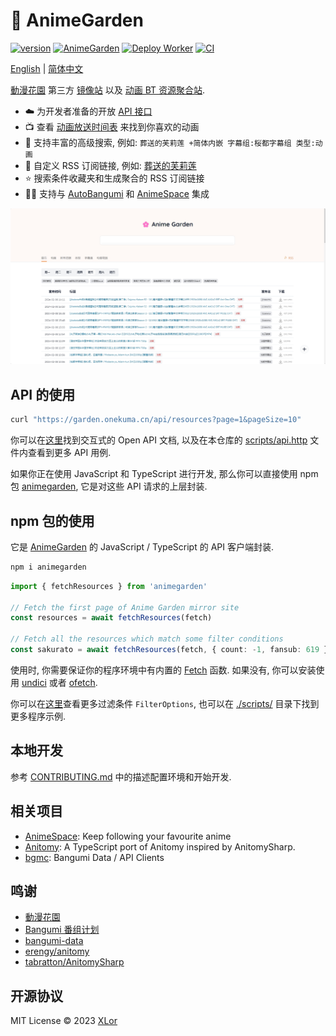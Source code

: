 # 🌸 AnimeGarden

[![version](https://img.shields.io/npm/v/animegarden?label=animegarden)](https://www.npmjs.com/package/animegarden)
[![AnimeGarden](https://img.shields.io/endpoint?url=https://pages.onekuma.cn/project/animegarden&label=AnimeGarden)](https://garden.onekuma.cn)
[![Deploy Worker](https://github.com/yjl9903/AnimeGarden/actions/workflows/deploy.yml/badge.svg)](https://github.com/yjl9903/AnimeGarden/actions/workflows/deploy.yml)
[![CI](https://github.com/yjl9903/AnimeGarden/actions/workflows/ci.yml/badge.svg)](https://github.com/yjl9903/AnimeGarden/actions/workflows/ci.yml)

[English](/README.en.md) | [简体中文](/README.md)

[動漫花園](https://share.dmhy.org/) 第三方 [镜像站](https://garden.onekuma.cn) 以及 [动画 BT 资源聚合站](https://garden.onekuma.cn).

+ ☁️ 为开发者准备的开放 [API 接口](https://garden.onekuma.cn/docs/api)
+ 📺 查看 [动画放送时间表](https://garden.onekuma.cn/anime) 来找到你喜欢的动画
+ 🔖 支持丰富的高级搜索, 例如: `葬送的芙莉莲 +简体内嵌 字幕组:桜都字幕组 类型:动画`
+ 📙 自定义 RSS 订阅链接, 例如: [葬送的芙莉莲](https://garden.onekuma.cn/feed.xml?filter=%5B%7B%22fansubId%22:%5B%22619%22%5D,%22type%22:%22%E5%8B%95%E7%95%AB%22,%22include%22:%5B%22%E8%91%AC%E9%80%81%E7%9A%84%E8%8A%99%E8%8E%89%E8%8E%B2%22%5D,%22keywords%22:%5B%22%E7%AE%80%E4%BD%93%E5%86%85%E5%B5%8C%22%5D%7D%5D)
+ ⭐ 搜索条件收藏夹和生成聚合的 RSS 订阅链接
+ 👷‍♂️ 支持与 [AutoBangumi](https://www.autobangumi.org/) 和 [AnimeSpace](https://github.com/yjl9903/AnimeSpace) 集成

![home](./assets/home.png)

## API 的使用

```bash
curl "https://garden.onekuma.cn/api/resources?page=1&pageSize=10"
```

你可以在[这里](https://garden.onekuma.cn/docs/api)找到交互式的 Open API 文档, 以及在本仓库的 [scripts/api.http](./scripts/api.http) 文件内查看到更多 API 用例.

如果你正在使用 JavaScript 和 TypeScript 进行开发, 那么你可以直接使用 npm 包 [animegarden](https://www.npmjs.com/package/animegarden), 它是对这些 API 请求的上层封装.

## npm 包的使用

它是 [AnimeGarden](https://garden.onekuma.cn) 的 JavaScript / TypeScript 的 API 客户端封装.

```bash
npm i animegarden
```

```ts
import { fetchResources } from 'animegarden'

// Fetch the first page of Anime Garden mirror site
const resources = await fetchResources(fetch)

// Fetch all the resources which match some filter conditions
const sakurato = await fetchResources(fetch, { count: -1, fansub: 619 })
```

使用时, 你需要保证你的程序环境中有内置的 [Fetch](https://developer.mozilla.org/en-US/docs/Web/API/Fetch_API/Using_Fetch) 函数. 如果没有, 你可以安装使用 [undici](https://github.com/nodejs/undici) 或者 [ofetch](https://github.com/unjs/ofetch).

你可以在[这里](https://github.com/yjl9903/AnimeGarden/blob/main/packages/animegarden/src/garden/types.ts)查看更多过滤条件 `FilterOptions`, 也可以在 [./scripts/](https://github.com/yjl9903/AnimeGarden/blob/main/scripts/) 目录下找到更多程序示例.

## 本地开发

参考 [CONTRIBUTING.md](./CONTRIBUTING.md) 中的描述配置环境和开始开发.

## 相关项目

+ [AnimeSpace](https://github.com/yjl9903/AnimeSpace): Keep following your favourite anime
+ [Anitomy](https://github.com/yjl9903/anitomy): A TypeScript port of Anitomy inspired by AnitomySharp.
+ [bgmc](https://github.com/yjl9903/bgmc): Bangumi Data / API Clients

## 鸣谢

+ [動漫花園](https://share.dmhy.org/)
+ [Bangumi 番组计划](https://bgm.tv/)
+ [bangumi-data](https://github.com/bangumi-data/bangumi-data)
+ [erengy/anitomy](https://github.com/erengy/anitomy)
+ [tabratton/AnitomySharp](https://github.com/tabratton/AnitomySharp)

## 开源协议

MIT License © 2023 [XLor](https://github.com/yjl9903)
